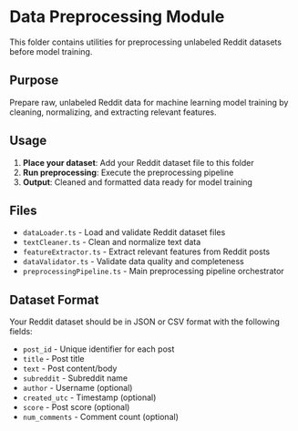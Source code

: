 # Data Preprocessing Module

This folder contains utilities for preprocessing unlabeled Reddit datasets before model training.

## Purpose
Prepare raw, unlabeled Reddit data for machine learning model training by cleaning, normalizing, and extracting relevant features.

## Usage

1. **Place your dataset**: Add your Reddit dataset file to this folder
2. **Run preprocessing**: Execute the preprocessing pipeline
3. **Output**: Cleaned and formatted data ready for model training

## Files

- `dataLoader.ts` - Load and validate Reddit dataset files
- `textCleaner.ts` - Clean and normalize text data
- `featureExtractor.ts` - Extract relevant features from Reddit posts
- `dataValidator.ts` - Validate data quality and completeness
- `preprocessingPipeline.ts` - Main preprocessing pipeline orchestrator

## Dataset Format

Your Reddit dataset should be in JSON or CSV format with the following fields:
- `post_id` - Unique identifier for each post
- `title` - Post title
- `text` - Post content/body
- `subreddit` - Subreddit name
- `author` - Username (optional)
- `created_utc` - Timestamp (optional)
- `score` - Post score (optional)
- `num_comments` - Comment count (optional)
